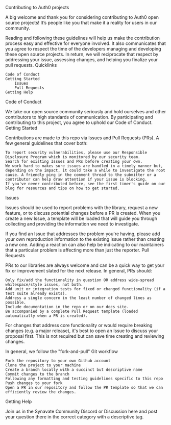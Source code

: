 Contributing to Auth0 projects

A big welcome and thank you for considering contributing to Auth0 open source projects! It’s people like you that make it a reality for users in our community.

Reading and following these guidelines will help us make the contribution process easy and effective for everyone involved. It also communicates that you agree to respect the time of the developers managing and developing these open source projects. In return, we will reciprocate that respect by addressing your issue, assessing changes, and helping you finalize your pull requests.
Quicklinks

    Code of Conduct
    Getting Started
        Issues
        Pull Requests
    Getting Help

Code of Conduct

We take our open source community seriously and hold ourselves and other contributors to high standards of communication. By participating and contributing to this project, you agree to uphold our Code of Conduct.
Getting Started

Contributions are made to this repo via Issues and Pull Requests (PRs). A few general guidelines that cover both:

    To report security vulnerabilities, please use our Responsible Disclosure Program which is monitored by our security team.
    Search for existing Issues and PRs before creating your own.
    We work hard to makes sure issues are handled in a timely manner but, depending on the impact, it could take a while to investigate the root cause. A friendly ping in the comment thread to the submitter or a contributor can help draw attention if your issue is blocking.
    If you've never contributed before, see the first timer's guide on our blog for resources and tips on how to get started.

Issues

Issues should be used to report problems with the library, request a new feature, or to discuss potential changes before a PR is created. When you create a new Issue, a template will be loaded that will guide you through collecting and providing the information we need to investigate.

If you find an Issue that addresses the problem you're having, please add your own reproduction information to the existing issue rather than creating a new one. Adding a reaction can also help be indicating to our maintainers that a particular problem is affecting more than just the reporter.
Pull Requests

PRs to our libraries are always welcome and can be a quick way to get your fix or improvement slated for the next release. In general, PRs should:

    Only fix/add the functionality in question OR address wide-spread whitespace/style issues, not both.
    Add unit or integration tests for fixed or changed functionality (if a test suite already exists).
    Address a single concern in the least number of changed lines as possible.
    Include documentation in the repo or on our docs site.
    Be accompanied by a complete Pull Request template (loaded automatically when a PR is created).

For changes that address core functionality or would require breaking changes (e.g. a major release), it's best to open an Issue to discuss your proposal first. This is not required but can save time creating and reviewing changes.

In general, we follow the "fork-and-pull" Git workflow

    Fork the repository to your own Github account
    Clone the project to your machine
    Create a branch locally with a succinct but descriptive name
    Commit changes to the branch
    Following any formatting and testing guidelines specific to this repo
    Push changes to your fork
    Open a PR in our repository and follow the PR template so that we can efficiently review the changes.

Getting Help

Join us in the Synavate Community Discord or Discussion here and post your question there in the correct category with a descriptive tag.